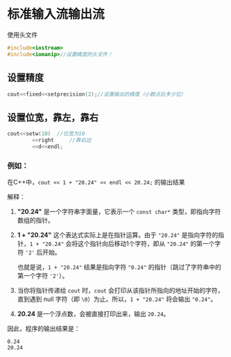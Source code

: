 # 标准输入流输出流

使用头文件

```cpp
#include<iostream>
#include<iomanip>//设置精度的头文件！
```



## 设置精度

```cpp
cout<<fixed<<setprecision(2);//设置输出的精度（小数点后多少位）
```



## 设置位宽，靠左，靠右

```cpp
cout<<setw(10)  //位宽为10
        <<right     //靠右边
        <<d<<endl;

```



### 例如：

在C++中，`cout << 1 + "20.24" << endl << 20.24;` 的输出结果

解释：

1. **"20.24"** 是一个字符串字面量，它表示一个 `const char*` 类型，即指向字符数组的指针。

2. **1 + "20.24"** 这个表达式实际上是在指针运算。由于 `"20.24"` 是指向字符的指针，`1 + "20.24"` 会将这个指针向后移动1个字符，即从 `"20.24"` 的第一个字符 `'2'` 后开始。

   也就是说，`1 + "20.24"` 结果是指向字符 `"0.24"` 的指针（跳过了字符串中的第一个字符 `'2'`）。

3. 当你将指针传递给 `cout` 时，`cout` 会打印从该指针所指向的地址开始的字符，直到遇到 null 字符（即 `\0`）为止。所以，`1 + "20.24"` 将会输出 `"0.24"`。

4. **20.24** 是一个浮点数，会被直接打印出来，输出 `20.24`。

因此，程序的输出结果是：

```
0.24
20.24
```

